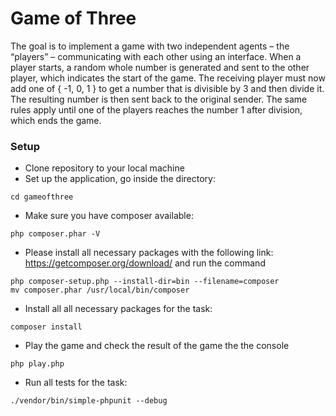 # Game of Three 
The goal is to implement a game with two independent agents – the “players” – communicating with each other using an interface.
When a player starts, a random whole number is generated and sent to the other player, which indicates the start of the game. The receiving player must now add one of { -1, 0, 1 } to get a number that is divisible by 3 and then divide it. The resulting number is then sent back to the original sender. The same rules apply until one of the players reaches the number 1 after division, which ends the game.

### Setup
- Clone repository to your local machine
- Set up the application, go inside the directory:
   
```
cd gameofthree 
```
- Make sure you have composer available:

```
php composer.phar -V
```

- Please install all necessary packages with the following link:
https://getcomposer.org/download/ and run the command 

```
php composer-setup.php --install-dir=bin --filename=composer
mv composer.phar /usr/local/bin/composer
```

- Install all all necessary packages for the task:

```
composer install
```

- Play the game and check the result of the game the the console
```
php play.php
```

- Run all tests for the task: 
```
./vendor/bin/simple-phpunit --debug
```
